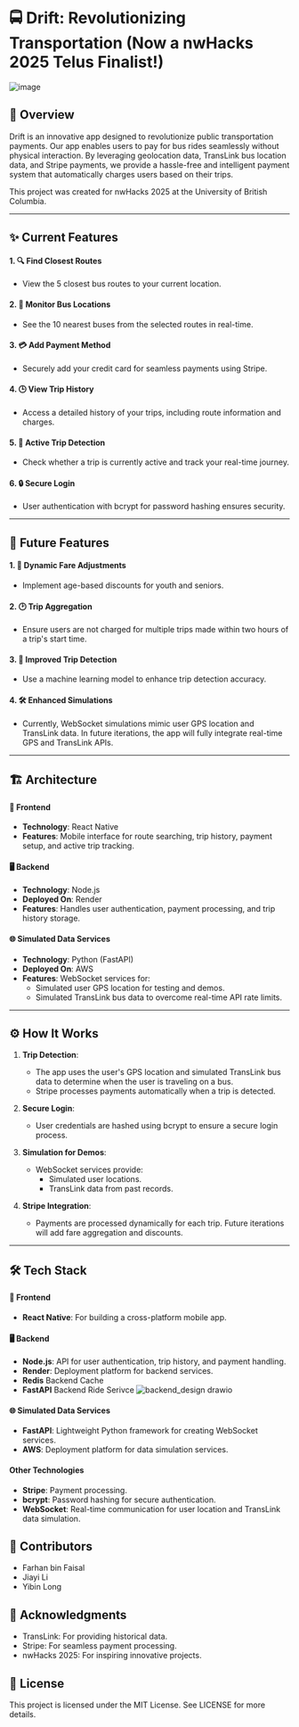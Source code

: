 # 🚍 Drift: Revolutionizing Transportation (Now a nwHacks 2025 Telus Finalist!) 

![image](https://github.com/user-attachments/assets/a34ccf7e-32e3-4551-95a8-2612ea6aca48)

## 🌟 Overview
Drift is an innovative app designed to revolutionize public transportation payments. Our app enables users to pay for bus rides seamlessly without physical interaction. By leveraging geolocation data, TransLink bus location data, and Stripe payments, we provide a hassle-free and intelligent payment system that automatically charges users based on their trips.

This project was created for nwHacks 2025 at the University of British Columbia.

---

## ✨ Current Features

#### 1. 🔍 **Find Closest Routes**
- View the 5 closest bus routes to your current location.

#### 2. 🚌 **Monitor Bus Locations**
- See the 10 nearest buses from the selected routes in real-time.

#### 3. 💳 **Add Payment Method**
- Securely add your credit card for seamless payments using Stripe.

#### 4. 🕒 **View Trip History**
- Access a detailed history of your trips, including route information and charges.

#### 5. 📍 **Active Trip Detection**
- Check whether a trip is currently active and track your real-time journey.

#### 6. 🔒 **Secure Login**
- User authentication with bcrypt for password hashing ensures security.

---

## 🚀 Future Features

#### 1. 💸 **Dynamic Fare Adjustments**
- Implement age-based discounts for youth and seniors.

#### 2. 🕑 **Trip Aggregation**
- Ensure users are not charged for multiple trips made within two hours of a trip's start time.

#### 3. 🤖 **Improved Trip Detection**
- Use a machine learning model to enhance trip detection accuracy.

#### 4. 🛠️ **Enhanced Simulations**
- Currently, WebSocket simulations mimic user GPS location and TransLink data. In future iterations, the app will fully integrate real-time GPS and TransLink APIs.

---

## 🏗️ Architecture

#### 📱 Frontend
- **Technology**: React Native
- **Features**: Mobile interface for route searching, trip history, payment setup, and active trip tracking.

#### 🖥️ Backend
- **Technology**: Node.js
- **Deployed On**: Render
- **Features**: Handles user authentication, payment processing, and trip history storage.

#### 🌐 Simulated Data Services
- **Technology**: Python (FastAPI)
- **Deployed On**: AWS
- **Features**: WebSocket services for:
  - Simulated user GPS location for testing and demos.
  - Simulated TransLink bus data to overcome real-time API rate limits.

---

## ⚙️ How It Works
1. **Trip Detection**:
   - The app uses the user's GPS location and simulated TransLink bus data to determine when the user is traveling on a bus.
   - Stripe processes payments automatically when a trip is detected.

2. **Secure Login**:
   - User credentials are hashed using bcrypt to ensure a secure login process.

3. **Simulation for Demos**:
   - WebSocket services provide:
     - Simulated user locations.
     - TransLink data from past records.

4. **Stripe Integration**:
   - Payments are processed dynamically for each trip. Future iterations will add fare aggregation and discounts.

---

## 🛠️ Tech Stack

#### 📱 Frontend
- **React Native**: For building a cross-platform mobile app.

#### 🖥️ Backend
- **Node.js**: API for user authentication, trip history, and payment handling.
- **Render**: Deployment platform for backend services.
- **Redis** Backend Cache
- **FastAPI** Backend Ride Serivce
![backend_design drawio](https://github.com/user-attachments/assets/dd474e9d-2f87-488d-a9bb-1098f83eff19)

#### 🌐 Simulated Data Services
- **FastAPI**: Lightweight Python framework for creating WebSocket services.
- **AWS**: Deployment platform for data simulation services.

#### Other Technologies
- **Stripe**: Payment processing.
- **bcrypt**: Password hashing for secure authentication.
- **WebSocket**: Real-time communication for user location and TransLink data simulation.

## 👥 Contributors
- Farhan bin Faisal  
- Jiayi Li  
- Yibin Long  


## 🙏 Acknowledgments
- TransLink: For providing historical data.
- Stripe: For seamless payment processing.
- nwHacks 2025: For inspiring innovative projects.

## 📜 License
This project is licensed under the MIT License. See LICENSE for more details.
